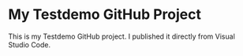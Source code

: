 # My Testdemo GitHub Project 

This is my Testdemo GitHub project. I published it directly from Visual Studio Code.